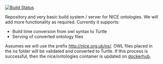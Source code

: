 [![Build Status](http://drone.notnice.org.uk/api/badge/github.com/nhsevidence/ontologies/status.svg?branch=master)](http://drone.notnice.org.uk/github.com/nhsevidence/ontologies)

Repository and very basic build system / server for NICE ontologies. We will add more functionality as required. Currently it supports:

* Build time conversion from owl syntax to Turtle
* Serving of converted ontology files

Assumes we will use the prefix http://nice.org.uk/ns/. OWL files placed in the ns folder will be validated and converted to Turtle. If this process is successful, then the nice/ontologies container is updated on [dockerhub](https://registry.hub.docker.com/u/nice/ontologies/).



